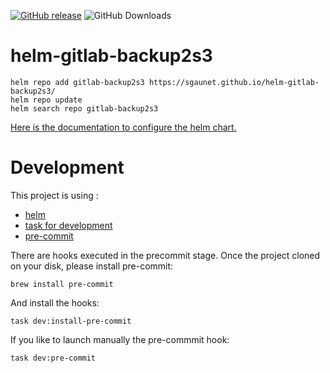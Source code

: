 [![GitHub release](https://img.shields.io/github/release/sgaunet/helm-gitlab-backup2s3.svg)](https://github.com/sgaunet/helm-gitlab-backup2s3/releases/latest)
![GitHub Downloads](https://img.shields.io/github/downloads/sgaunet/helm-gitlab-backup2s3/total)

# helm-gitlab-backup2s3

```
helm repo add gitlab-backup2s3 https://sgaunet.github.io/helm-gitlab-backup2s3/
helm repo update
helm search repo gitlab-backup2s3
```

[Here is the documentation to configure the helm chart.](charts/gitlab-backup2s3/README.md)

# Development

This project is using :

* [helm](https://helm.sh/)
* [task for development](https://taskfile.dev/#/)
* [pre-commit](https://pre-commit.com/)

There are hooks executed in the precommit stage. Once the project cloned on your disk, please install pre-commit:

```
brew install pre-commit
```

And install the hooks:

```
task dev:install-pre-commit
```

If you like to launch manually the pre-commmit hook:

```
task dev:pre-commit
```
